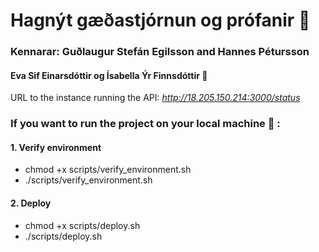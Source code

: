 # Hagnýt gæðastjórnun og prófanir :cherry_blossom:

### Kennarar: Guðlaugur Stefán Egilsson and Hannes Pétursson

#### Eva Sif Einarsdóttir og Ísabella Ýr Finnsdóttir :shit:

URL to the instance running the API: *http://18.205.150.214:3000/status*

### If you want to run the project on your local machine :panda_face: :

#### 1. Verify environment
* chmod +x scripts/verify_environment.sh
* ./scripts/verify_environment.sh

#### 2. Deploy
* chmod +x scripts/deploy.sh
* ./scripts/deploy.sh
